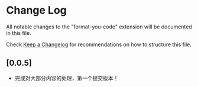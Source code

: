 # Change Log

All notable changes to the "format-you-code" extension will be documented in this file.

Check [Keep a Changelog](http://keepachangelog.com/) for recommendations on how to structure this file.

## [0.0.5]

- 完成对大部分内容的处理，第一个提交版本！